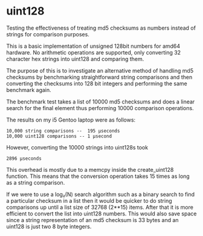 uint128
=======


Testing the effectiveness of treating md5 checksums as numbers instead of strings for comparison purposes.

This is a basic implementation of unsigned 128bit numbers for amd64 hardware. No arithmetic operations are supported, only converting 32 character hex strings into uint128 and comparing them.

The purpose of this is to investigate an alternative method of handling md5 checksums by benchmarking straightforward string comparisons and then converting the checksums into 128 bit integers and performing the same benchmark again.

The benchmark test takes a list of 10000 md5 checksums and does a linear search for the final element thus performing 10000 comparison operations.

The results on my i5 Gentoo laptop were as follows:

    10,000 string comparisons --  195 µseconds
    10,000 uint128 comparisons -- 1 µsecond 
    
However, converting the 10000 strings into uint128s took

    2896 µseconds

This overhead is mostly due to a memcpy inside the create_uint128 function. This means that the conversion operation takes 15 times as long as a string comparison.

If we were to use a log₂(N) search algorithm such as a binary search to find a particular checksum in a list then it would be quicker to do string comparisons up until a list size of 32768 (2**15) items. After that it is more efficient to convert the list into uint128 numbers. This would also save space since a string representation of an md5 checksum is 33 bytes and an uint128 is just two 8 byte integers. 

